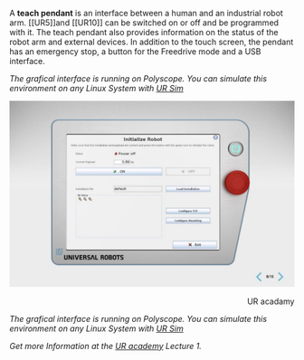 
A **teach pendant** is an interface between a human and an industrial robot arm. [[UR5]]and [[UR10]] can be switched on or off and be programmed with it. The teach pendant also provides information on the status of the robot arm and external devices. In addition to the touch screen, the pendant has an emergency stop, a button for the Freedrive mode and a USB interface.

*The grafical interface is running on Polyscope. You can simulate this environment on any Linux System with [UR Sim](https://www.universal-robots.com/download/software-e-series/simulator-non-linux/offline-simulator-e-series-ur-sim-for-non-linux-594/)*

![Teach Pendant](/assets/media/teach_pendant.jpg)

<div style="text-align:right"> UR acadamy </div>

*The grafical interface is running on Polyscope. You can simulate this environment on any Linux System with [UR Sim](https://www.universal-robots.com/download/software-e-series/simulator-non-linux/offline-simulator-e-series-ur-sim-for-non-linux-594/)*

*Get more Information at the [UR academy](https://academy.universal-robots.com/modules/CB3/English/module1/story_html5.html?courseId=2182&language=English) Lecture 1.*
